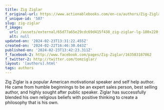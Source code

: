 ```yaml
---
title: Zig Ziglar
f_original-url: https://www.actionablebooks.com/en-ca/authors/Zig-Ziglar/
f_unique-id: '507'
slug: zig-ziglar
f_image:
  url: /assets/external/65d77a65e29cdc69d415f438_zig-ziglar-lg-180x220.jpeg
  alt: null
updated-on: '2024-02-23T13:31:22.455Z'
created-on: '2024-02-22T16:46:30.043Z'
published-on: '2024-02-23T13:42:23.311Z'
f_facebook-2: http://www.facebook.com/pages/Zig-Ziglar/163583187862
f_twitter-2: http://twitter.com/tomziglar/
layout: '[authors].html'
tags: authors
---
```


Zig Ziglar is a popular American motivational speaker and self help author. He came from humble beginnings to be an expert sales person, best selling author, and highly sought after public speaker. Ziglar has successfully blended his own religious beliefs with positive thinking to create a philosophy that is his own.
